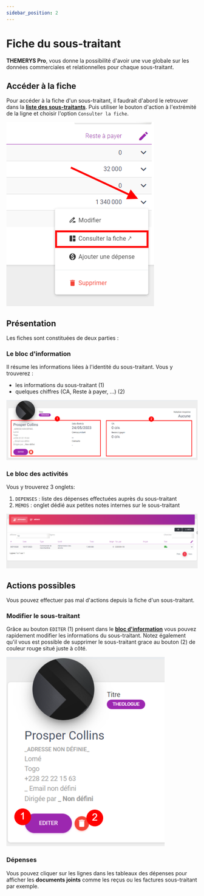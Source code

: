 ```yaml
---
sidebar_position: 2
---
```


# Fiche du sous-traitant
**THEMERYS Pro**, vous donne la possibilité d'avoir une vue globale sur les données commerciales et relationnelles pour chaque sous-traitant.

## Accéder à la fiche
Pour accéder à la fiche d'un sous-traitant, il faudrait d'abord le retrouver dans la **[liste des sous-traitants](./liste-sous-traitants#accéder-à-la-liste)**.
Puis utiliser le bouton d'action à l'extrémité de la ligne et choisir l'option `Consulter la fiche`.

![img alt](/img/fiche-fournisseur-goto.png)

## Présentation
Les fiches sont constituées de deux parties :

### Le bloc d'information
Il résume les informations liées à l'identité du sous-traitant. Vous y trouverez :
- les informations du sous-traitant (1)
- quelques chiffres (CA, Reste à payer, ...) (2)

![img alt](/img/fiche-consultant-bloc-info.png)

### Le bloc des activités
Vous y trouverez 3 onglets: 

1. `DEPENSES` : liste des dépenses effectuées auprès du sous-traitant
2. `MEMOS` : onglet dédié aux petites notes internes sur le sous-traitant

![img alt](/img/fiche-fournisseur-bloc-activite.png)

## Actions possibles
Vous pouvez effectuer pas mal d'actions depuis la fiche d'un sous-traitant.

### Modifier le sous-traitant
Grâce au bouton `EDITER` (1) présent dans le **[bloc d'information](#le-bloc-dinformation)** vous pouvez rapidement modifier les informations du sous-traitant.
Notez également qu'il vous est possible de supprimer le sous-traitant grace au bouton (2) de couleur rouge situé juste à côté.

![img alt](/img/fiche-consultant-editer.png)

### Dépenses
Vous pouvez cliquer sur les lignes dans les tableaux des dépenses pour afficher les **documents joints** comme les reçus ou les factures sous-traitant par exemple.

